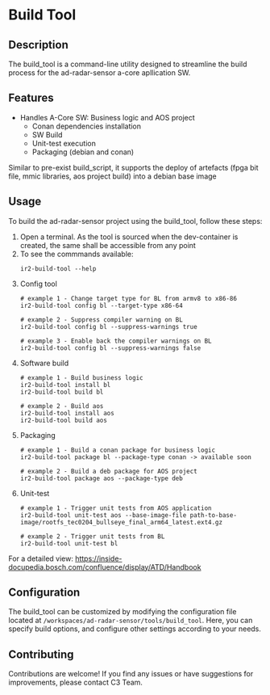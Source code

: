 # Build Tool

## Description
The build_tool is a command-line utility designed to streamline the build process for the ad-radar-sensor a-core apllication SW.

## Features
- Handles A-Core SW: Business logic and AOS project
  - Conan dependencies installation
  - SW Build
  - Unit-test execution
  - Packaging (debian and conan)

Similar to pre-exist build_script, it supports the deploy of artefacts (fpga bit file, mmic libraries, aos project build) into a debian base image

## Usage
To build the ad-radar-sensor project using the build_tool, follow these steps:

1. Open a terminal. As the tool is sourced when the dev-container is created, the same shall be accessible from any point
2. To see the commmands available: 
    ```
    ir2-build-tool --help
    ```
3. Config tool
    ```
    # example 1 - Change target type for BL from armv8 to x86-86
    ir2-build-tool config bl --target-type x86-64
    
    # example 2 - Suppress compiler warning on BL
    ir2-build-tool config bl --suppress-warnings true
    
    # example 3 - Enable back the compiler warnings on BL
    ir2-build-tool config bl --suppress-warnings false
    ```
4. Software build
    ```
    # example 1 - Build business logic
    ir2-build-tool install bl
    ir2-build-tool build bl
    
    # example 2 - Build aos
    ir2-build-tool install aos
    ir2-build-tool build aos
    ```
5. Packaging
    ```
    # example 1 - Build a conan package for business logic
    ir2-build-tool package bl --package-type conan -> available soon

    # example 2 - Build a deb package for AOS project
    ir2-build-tool package aos --package-type deb
    ```
6. Unit-test
    ```
    # example 1 - Trigger unit tests from AOS application
    ir2-build-tool unit-test aos --base-image-file path-to-base-image/rootfs_tec0204_bullseye_final_arm64_latest.ext4.gz

    # example 2 - Trigger unit tests from BL 
    ir2-build-tool unit-test bl
    ```

For a detailed view: https://inside-docupedia.bosch.com/confluence/display/ATD/Handbook

## Configuration
The build_tool can be customized by modifying the configuration file located at `/workspaces/ad-radar-sensor/tools/build_tool`. Here, you can specify build options, and configure other settings according to your needs.

## Contributing
Contributions are welcome! If you find any issues or have suggestions for improvements, please contact C3 Team.
